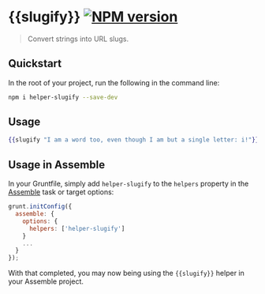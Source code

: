 # {{slugify}} [![NPM version](https://badge.fury.io/js/helper-slugify.png)](http://badge.fury.io/js/helper-slugify)

> Convert strings into URL slugs.

## Quickstart
In the root of your project, run the following in the command line:

```bash
npm i helper-slugify --save-dev
```

## Usage

```handlebars
{{slugify "I am a word too, even though I am but a single letter: i!"}}
```

## Usage in Assemble

In your Gruntfile, simply add `helper-slugify` to the `helpers` property in the [Assemble](http://assemble.io) task or target options:

```javascript
grunt.initConfig({
  assemble: {
    options: {
      helpers: ['helper-slugify']
    }
    ...
  }
});
```

With that completed, you may now being using the `{{slugify}}` helper in your Assemble project.

